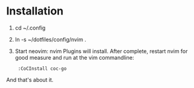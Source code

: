 # Installation

1. cd ~/.config
2. ln -s ~/dotfiles/config/nvim .
3. Start neovim:
    nvim
    Plugins will install. After complete, restart nvim for 
    good measure and run at the vim commandline:

        :CoCInstall coc-go

And that's about it.
